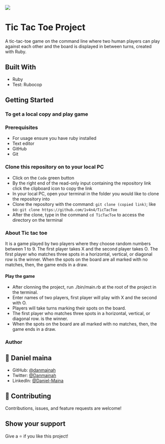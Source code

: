 ![](https://img.shields.io/badge/Ruby-maroon)

# Tic Tac Toe Project

A tic-tac-toe game on the command line where two human players can play against each other and the board is displayed in between turns, created with Ruby.


## Built With

- Ruby 
- Test: Rubocop

## Getting Started

### To get a local copy and play game

### Prerequisites
- For usage ensure you have ruby installed
- Text editor
- GitHub
- Git

### Clone this repository on to your local PC

- Click on the `Code` green button
- By the right end of the read-only input containing the repository link click the clipboard icon to copy the link
- In your local PC, open your terminal in the folder you would like to clone the repository into
- Clone the repository with the command: `git clone (copied link)`; like so: `git clone https://github.com/1v4n4/TicTacToe`
- After the clone, type in the command `cd TicTacToe` to access the directory on the terminal


### About Tic tac toe
 It is a game played by two players where they choose random numbers between 1 to 9. The first player takes X and the second player takes O. The first player who matches three spots in a horizontal, vertical, or diagonal row is the winner. When the spots on the board are all marked with no matches, then, the game ends in a draw.

#### Play the game

- After clonning the project, run ./bin/main.rb at the root of the project in the terminal.
- Enter names of two players, first player will play with X and the second with O.
- Players will take turns marking their spots on the board.
- The first player who matches three spots in a horizontal, vertical, or diagonal row. is the winner.
- When the spots on the board are all marked with no matches, then, the game ends in a draw.

<h3><b>Author</b></h3>

## 👤 **Daniel maina**

- GitHub: [@danmainah](https://github.com/danmainah)
- Twitter: [@Danmainah](https://twitter.com/dan_mainah)
- LinkedIn: [@Daniel-Maina](www.linkedin.com/in/daniel-maina-315a38191)

## 🤝 Contributing

Contributions, issues, and feature requests are welcome!

## Show your support

Give a ⭐️ if you like this project!

